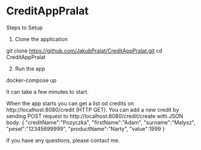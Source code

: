# CreditAppPralat

Steps to Setup
1. Clone the application

git clone https://github.com/JakubPralat/CreditAppPralat.git
cd CreditAppPralat

2. Run the app

docker-compose up

It can take a few minutes to start. 

 When the app starts you can get a list od credits on http://localhost:8080/credit (HTTP GET). You can add a new credit by sending POST request to http://localhost:8080/credit/create with JSON body:
{
"creditName":"Pozyczka",
"firstName":"Adam",
"surname":"Malysz",
"pesel":"12345699999",
"productName":"Narty",
"value":1999
}

If you have any questions, please contact me.